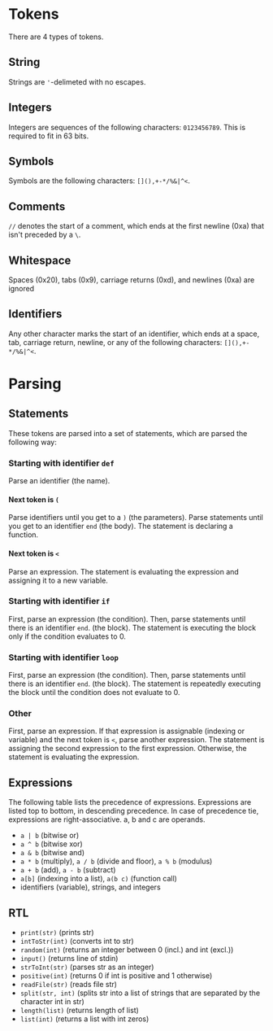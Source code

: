 <!--notes: [Cowlang notes](https://docs.google.com/document/d/1jBb2ohLs_encwlUkp4AyLOV3C_OK5gZgwTSZnoHcvDs/edit?usp=sharing)-->
# Tokens
There are 4 types of tokens.
## String
Strings are `'`-delimeted with no escapes.
## Integers
Integers are sequences of the following characters: `0123456789`. This is required to fit in 63 bits.
## Symbols
Symbols are the following characters: `[](),+-*/%&|^<`.
## Comments
`//` denotes the start of a comment, which ends at the first newline (0xa) that isn't preceded by a `\`.
## Whitespace
Spaces (0x20), tabs (0x9), carriage returns (0xd), and newlines (0xa) are ignored
## Identifiers
Any other character marks the start of an identifier, which ends at a space, tab, carriage return, newline, or any of the following characters: `[](),+-*/%&|^<`.
# Parsing
## Statements
These tokens are parsed into a set of statements, which are parsed the following way:
### Starting with identifier `def`
Parse an identifier (the name).
#### Next token is `(`
Parse identifiers until you get to a `)` (the parameters).
Parse statements until you get to an identifier `end` (the body).
The statement is declaring a function.
#### Next token is `<`
Parse an expression.
The statement is evaluating the expression and assigning it to a new variable.
### Starting with identifier `if`
First, parse an expression (the condition).
Then, parse statements until there is an identifier `end`. (the block).
The statement is executing the block only if the condition evaluates to 0.
### Starting with identifier `loop`
First, parse an expression (the condition).
Then, parse statements until there is an identifier `end`. (the block).
The statement is repeatedly executing the block until the condition does not evaluate to 0.
### Other
First, parse an expression.
If that expression is assignable (indexing or variable) and the next token is `<`, parse another expression. The statement is assigning the second expression to the first expression.
Otherwise, the statement is evaluating the expression.
## Expressions
The following table lists the precedence of expressions. Expressions are listed top to bottom, in descending precedence. In case of precedence tie, expressions are right-associative. a, b and c are operands.
- `a | b` (bitwise or)
- `a ^ b` (bitwise xor)
- `a & b` (bitwise and)
- `a * b` (multiply), `a / b` (divide and floor), `a % b` (modulus)
- `a + b` (add), `a - b` (subtract)
- `a[b]` (indexing into a list), `a(b c)` (function call)
- identifiers (variable), strings, and integers
## RTL
- `print(str)` (prints str)
- `intToStr(int)` (converts int to str)
- `random(int)` (returns an integer between 0 (incl.) and int (excl.))
- `input()` (returns line of stdin)
- `strToInt(str)` (parses str as an integer)
- `positive(int)` (returns 0 if int is positive and 1 otherwise)
- `readFile(str)` (reads file str)
- `split(str, int)` (splits str into a list of strings that are separated by the character int in str)
- `length(list)` (returns length of list)
- `list(int)` (returns a list with int zeros)